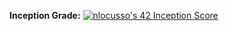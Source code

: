 **Inception Grade:** [![nlocusso's 42 Inception Score](https://badge42.vercel.app/api/v2/cli2vy3vp021309kxo1tonesa/project/3052519)](https://github.com/JaeSeoKim/badge42)
